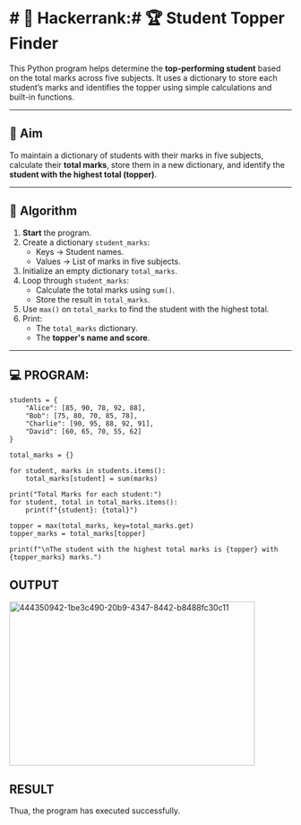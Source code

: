 # # 🔢 Hackerrank:# 🏆 Student Topper Finder

This Python program helps determine the **top-performing student** based on the total marks across five subjects. It uses a dictionary to store each student’s marks and identifies the topper using simple calculations and built-in functions.

---

## 🎯 Aim

To maintain a dictionary of students with their marks in five subjects, calculate their **total marks**, store them in a new dictionary, and identify the **student with the highest total (topper)**.

---

## 🧠 Algorithm

1. **Start** the program.
2. Create a dictionary `student_marks`:
   - Keys → Student names.
   - Values → List of marks in five subjects.
3. Initialize an empty dictionary `total_marks`.
4. Loop through `student_marks`:
   - Calculate the total marks using `sum()`.
   - Store the result in `total_marks`.
5. Use `max()` on `total_marks` to find the student with the highest total.
6. Print:
   - The `total_marks` dictionary.
   - The **topper's name and score**.

---

## 💻 PROGRAM:
```
students = {
    "Alice": [85, 90, 78, 92, 88],
    "Bob": [75, 80, 70, 85, 78],
    "Charlie": [90, 95, 88, 92, 91],
    "David": [60, 65, 70, 55, 62]
}

total_marks = {}

for student, marks in students.items():
    total_marks[student] = sum(marks)

print("Total Marks for each student:")
for student, total in total_marks.items():
    print(f"{student}: {total}")

topper = max(total_marks, key=total_marks.get)
topper_marks = total_marks[topper]

print(f"\nThe student with the highest total marks is {topper} with {topper_marks} marks.")
```

## OUTPUT
<img width="438" height="292" alt="444350942-1be3c490-20b9-4347-8442-b8488fc30c11" src="https://github.com/user-attachments/assets/f757fe50-e8fb-45e2-b207-8b755b7efcc1" />

## RESULT
Thua, the program has executed successfully.

